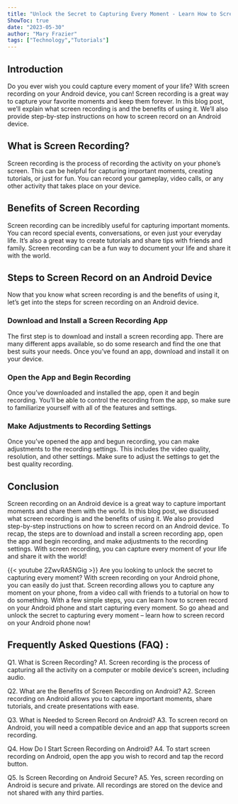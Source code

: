 ```yaml
---
title: "Unlock the Secret to Capturing Every Moment - Learn How to Screen Record on Your Android Phone Now!"
ShowToc: true 
date: "2023-05-30"
author: "Mary Frazier" 
tags: ["Technology","Tutorials"]
---
```

## Introduction

Do you ever wish you could capture every moment of your life? With screen recording on your Android device, you can! Screen recording is a great way to capture your favorite moments and keep them forever. In this blog post, we’ll explain what screen recording is and the benefits of using it. We’ll also provide step-by-step instructions on how to screen record on an Android device. 

## What is Screen Recording?

Screen recording is the process of recording the activity on your phone’s screen. This can be helpful for capturing important moments, creating tutorials, or just for fun. You can record your gameplay, video calls, or any other activity that takes place on your device.

## Benefits of Screen Recording

Screen recording can be incredibly useful for capturing important moments. You can record special events, conversations, or even just your everyday life. It’s also a great way to create tutorials and share tips with friends and family. Screen recording can be a fun way to document your life and share it with the world.

## Steps to Screen Record on an Android Device

Now that you know what screen recording is and the benefits of using it, let’s get into the steps for screen recording on an Android device. 

### Download and Install a Screen Recording App

The first step is to download and install a screen recording app. There are many different apps available, so do some research and find the one that best suits your needs. Once you’ve found an app, download and install it on your device.

### Open the App and Begin Recording

Once you’ve downloaded and installed the app, open it and begin recording. You’ll be able to control the recording from the app, so make sure to familiarize yourself with all of the features and settings. 

### Make Adjustments to Recording Settings

Once you’ve opened the app and begun recording, you can make adjustments to the recording settings. This includes the video quality, resolution, and other settings. Make sure to adjust the settings to get the best quality recording. 

## Conclusion

Screen recording on an Android device is a great way to capture important moments and share them with the world. In this blog post, we discussed what screen recording is and the benefits of using it. We also provided step-by-step instructions on how to screen record on an Android device. To recap, the steps are to download and install a screen recording app, open the app and begin recording, and make adjustments to the recording settings. With screen recording, you can capture every moment of your life and share it with the world!

{{< youtube 2ZwvRA5NGig >}} 
Are you looking to unlock the secret to capturing every moment? With screen recording on your Android phone, you can easily do just that. Screen recording allows you to capture any moment on your phone, from a video call with friends to a tutorial on how to do something. With a few simple steps, you can learn how to screen record on your Android phone and start capturing every moment. So go ahead and unlock the secret to capturing every moment – learn how to screen record on your Android phone now!

## Frequently Asked Questions (FAQ) :
Q1. What is Screen Recording?
A1. Screen recording is the process of capturing all the activity on a computer or mobile device's screen, including audio.

Q2. What are the Benefits of Screen Recording on Android?
A2. Screen recording on Android allows you to capture important moments, share tutorials, and create presentations with ease.

Q3. What is Needed to Screen Record on Android?
A3. To screen record on Android, you will need a compatible device and an app that supports screen recording.

Q4. How Do I Start Screen Recording on Android?
A4. To start screen recording on Android, open the app you wish to record and tap the record button.

Q5. Is Screen Recording on Android Secure?
A5. Yes, screen recording on Android is secure and private. All recordings are stored on the device and not shared with any third parties.


